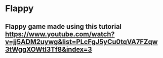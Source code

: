 # Flappy

## Flappy game made using this tutorial https://www.youtube.com/watch?v=jj5ADM2uywg&list=PLcFgJ5yCu0tqVA7FZqw3tWggXOWtI3Tf8&index=3
